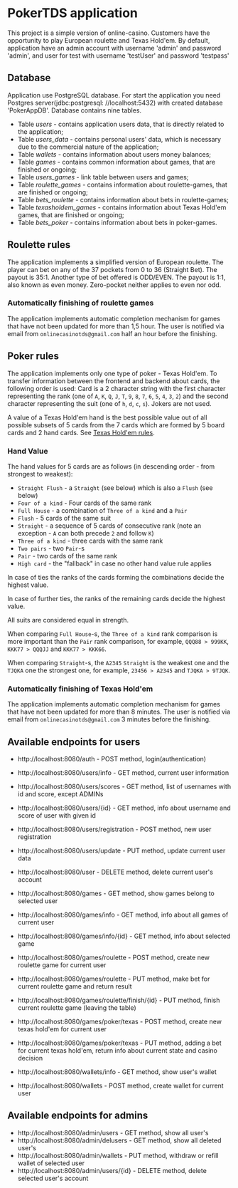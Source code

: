 # PokerTDS application

This project is a simple version of online-casino. Customers have the opportunity to play European roulette and Texas
Hold'em.
By default, application have an admin account with username 'admin' and password 'admin', and user for test with 
username 'testUser' and password 'testpass'

## Database

Application use PostgreSQL database. For start the application you need Postgres server(jdbc:postgresql:
//localhost:5432) with created database 'PokerAppDB'. Database contains nine tables.

* Table _users_ - contains application users data, that is directly related to the application;
* Table _users_data_ - contains personal users' data, which is necessary due to the commercial nature of the application;
* Table _wallets_ - contains information about users money balances;
* Table _games_ - contains common information about games, that are finished or ongoing;
* Table _users_games_ - link table between users and games;
* Table _roulette_games_ - contains information about roulette-games, that are finished or ongoing;
* Table _bets_roulette_ - contains information about bets in roulette-games;
* Table _texasholdem_games_ - contains information about Texas Hold'em games, that are finished or ongoing;
* Table _bets_poker_ - contains information about bets in poker-games.

## Roulette rules

The application implements a simplified version of European roulette. The player can bet on any of the 37 pockets from
0 to 36 (Straight Bet). The payout is 35:1. Another type of bet offered is ODD/EVEN. The payout is 1:1, also known as 
even money. Zero-pocket neither applies to even nor odd.

### Automatically finishing of roulette games

The application implements automatic completion mechanism for games that have not been updated for more than 1,5 hour.
The user is notified via email from `onlinecasinotds@gmail.com` half an hour before the finishing.


## Poker rules

The application implements only one type of poker - Texas Hold'em.
To transfer information between the frontend and backend about cards, the following order is used:
Card is a 2 character string with the first character representing the rank
(one of `A`, `K`, `Q`, `J`, `T`, `9`, `8`, `7`, `6`, `5`, `4`, `3`, `2`) and the second character representing
the suit (one of `h`, `d`, `c`, `s`). Jokers are not used.

A value of a Texas Hold'em hand is the best possible value out of all possible subsets of
5 cards from the 7 cards which are formed by 5 board cards and 2 hand cards.
See [Texas Hold'em rules](https://en.wikipedia.org/wiki/Texas_hold_%27em).

### Hand Value

The hand values for 5 cards are as follows (in descending order - from strongest to weakest):

* `Straight Flush` - a `Straight` (see below) which is also a `Flush` (see below)
* `Four of a kind` - Four cards of the same rank
* `Full House` - a combination of `Three of a kind` and a `Pair`
* `Flush` - 5 cards of the same suit
* `Straight` - a sequence of 5 cards of consecutive rank (note an exception - `A` can both precede `2` and follow `K`)
* `Three of a kind` - three cards with the same rank
* `Two pairs` - two `Pair`-s
* `Pair` - two cards of the same rank
* `High card` - the "fallback" in case no other hand value rule applies

In case of ties the ranks of the cards forming the combinations decide the highest value.

In case of further ties, the ranks of the remaining cards decide the highest value.

All suits are considered equal in strength.

When comparing `Full House`-s, the `Three of a kind` rank comparison is more important than the `Pair` rank
comparison, for example, `QQQ88 > 999KK`, `KKK77 > QQQJJ` and `KKK77 > KKK66`.

When comparing `Straight`-s, the `A2345` `Straight` is the weakest one and the `TJQKA` one the strongest one,
for example, `23456 > A2345` and `TJQKA > 9TJQK`.

### Automatically finishing of Texas Hold'em

The application implements automatic completion mechanism for games that have not been updated for more than 8 minutes.
The user is notified via email from `onlinecasinotds@gmail.com` 3 minutes before the finishing.

## Available endpoints for users

* http://localhost:8080/auth - POST method, login(authentication)

* http://localhost:8080/users/info - GET method, current user information
* http://localhost:8080/users/scores - GET method, list of usernames with id and score, except ADMINs
* http://localhost:8080/users/{id} - GET method, info about username and score of user with given id
* http://localhost:8080/users/registration - POST method, new user registration
* http://localhost:8080/users/update - PUT method, update current user data
* http://localhost:8080/user - DELETE method, delete current user's account

* http://localhost:8080/games - GET method, show games belong to selected user
* http://localhost:8080/games/info - GET method, info about all games of current user
* http://localhost:8080/games/info/{id} - GET method, info about selected game

* http://localhost:8080/games/roulette - POST method, create new roulette game for current user
* http://localhost:8080/games/roulette - PUT method, make bet for current roulette game and return result
* http://localhost:8080/games/roulette/finish/{id} - PUT method, finish current roulette game (leaving the table)

* http://localhost:8080/games/poker/texas - POST method, create new texas hold'em for current user
* http://localhost:8080/games/poker/texas - PUT method, adding a bet for current texas hold'em, return info about current state and casino decision

* http://localhost:8080/wallets/info - GET method, show user's wallet 
* http://localhost:8080/wallets - POST method, create wallet for current user

## Available endpoints for admins

* http://localhost:8080/admin/users - GET method, show all user's
* http://localhost:8080/admin/delusers - GET method, show all deleted user's
* http://localhost:8080/admin/wallets - PUT method, withdraw or refill wallet of selected user
* http://localhost:8080/admin/users/{id} - DELETE method, delete selected user's account

